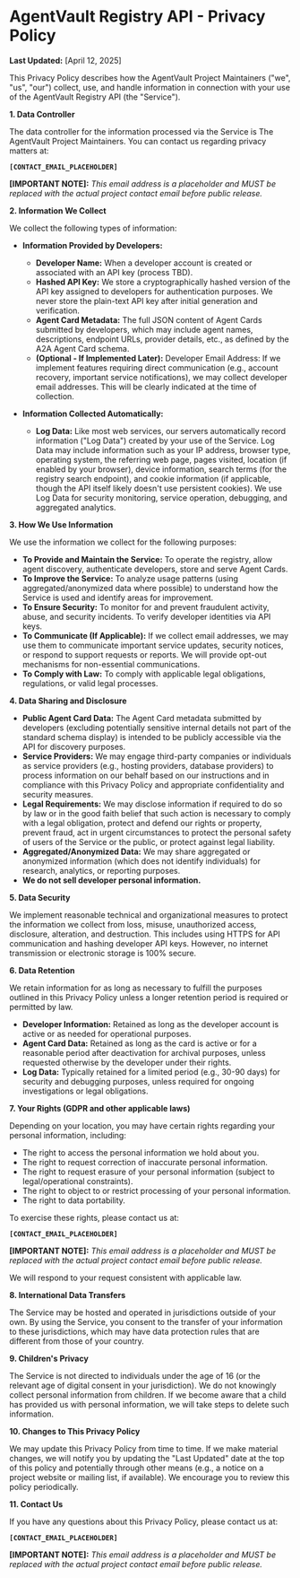 # AgentVault Registry API - Privacy Policy

**Last Updated:** [April 12, 2025]

This Privacy Policy describes how the AgentVault Project Maintainers ("we", "us", "our") collect, use, and handle information in connection with your use of the AgentVault Registry API (the "Service").

**1. Data Controller**

The data controller for the information processed via the Service is The AgentVault Project Maintainers. You can contact us regarding privacy matters at:

**`[CONTACT_EMAIL_PLACEHOLDER]`**

**[IMPORTANT NOTE]:** *This email address is a placeholder and MUST be replaced with the actual project contact email before public release.*

**2. Information We Collect**

We collect the following types of information:

*   **Information Provided by Developers:**
    *   **Developer Name:** When a developer account is created or associated with an API key (process TBD).
    *   **Hashed API Key:** We store a cryptographically hashed version of the API key assigned to developers for authentication purposes. We never store the plain-text API key after initial generation and verification.
    *   **Agent Card Metadata:** The full JSON content of Agent Cards submitted by developers, which may include agent names, descriptions, endpoint URLs, provider details, etc., as defined by the A2A Agent Card schema.
    *   **(Optional - If Implemented Later):** Developer Email Address: If we implement features requiring direct communication (e.g., account recovery, important service notifications), we may collect developer email addresses. This will be clearly indicated at the time of collection.

*   **Information Collected Automatically:**
    *   **Log Data:** Like most web services, our servers automatically record information ("Log Data") created by your use of the Service. Log Data may include information such as your IP address, browser type, operating system, the referring web page, pages visited, location (if enabled by your browser), device information, search terms (for the registry search endpoint), and cookie information (if applicable, though the API itself likely doesn't use persistent cookies). We use Log Data for security monitoring, service operation, debugging, and aggregated analytics.

**3. How We Use Information**

We use the information we collect for the following purposes:

*   **To Provide and Maintain the Service:** To operate the registry, allow agent discovery, authenticate developers, store and serve Agent Cards.
*   **To Improve the Service:** To analyze usage patterns (using aggregated/anonymized data where possible) to understand how the Service is used and identify areas for improvement.
*   **To Ensure Security:** To monitor for and prevent fraudulent activity, abuse, and security incidents. To verify developer identities via API keys.
*   **To Communicate (If Applicable):** If we collect email addresses, we may use them to communicate important service updates, security notices, or respond to support requests or reports. We will provide opt-out mechanisms for non-essential communications.
*   **To Comply with Law:** To comply with applicable legal obligations, regulations, or valid legal processes.

**4. Data Sharing and Disclosure**

*   **Public Agent Card Data:** The Agent Card metadata submitted by developers (excluding potentially sensitive internal details not part of the standard schema display) is intended to be publicly accessible via the API for discovery purposes.
*   **Service Providers:** We may engage third-party companies or individuals as service providers (e.g., hosting providers, database providers) to process information on our behalf based on our instructions and in compliance with this Privacy Policy and appropriate confidentiality and security measures.
*   **Legal Requirements:** We may disclose information if required to do so by law or in the good faith belief that such action is necessary to comply with a legal obligation, protect and defend our rights or property, prevent fraud, act in urgent circumstances to protect the personal safety of users of the Service or the public, or protect against legal liability.
*   **Aggregated/Anonymized Data:** We may share aggregated or anonymized information (which does not identify individuals) for research, analytics, or reporting purposes.
*   **We do not sell developer personal information.**

**5. Data Security**

We implement reasonable technical and organizational measures to protect the information we collect from loss, misuse, unauthorized access, disclosure, alteration, and destruction. This includes using HTTPS for API communication and hashing developer API keys. However, no internet transmission or electronic storage is 100% secure.

**6. Data Retention**

We retain information for as long as necessary to fulfill the purposes outlined in this Privacy Policy unless a longer retention period is required or permitted by law.

*   **Developer Information:** Retained as long as the developer account is active or as needed for operational purposes.
*   **Agent Card Data:** Retained as long as the card is active or for a reasonable period after deactivation for archival purposes, unless requested otherwise by the developer under their rights.
*   **Log Data:** Typically retained for a limited period (e.g., 30-90 days) for security and debugging purposes, unless required for ongoing investigations or legal obligations.

**7. Your Rights (GDPR and other applicable laws)**

Depending on your location, you may have certain rights regarding your personal information, including:

*   The right to access the personal information we hold about you.
*   The right to request correction of inaccurate personal information.
*   The right to request erasure of your personal information (subject to legal/operational constraints).
*   The right to object to or restrict processing of your personal information.
*   The right to data portability.

To exercise these rights, please contact us at:

**`[CONTACT_EMAIL_PLACEHOLDER]`**

**[IMPORTANT NOTE]:** *This email address is a placeholder and MUST be replaced with the actual project contact email before public release.*

We will respond to your request consistent with applicable law.

**8. International Data Transfers**

The Service may be hosted and operated in jurisdictions outside of your own. By using the Service, you consent to the transfer of your information to these jurisdictions, which may have data protection rules that are different from those of your country.

**9. Children's Privacy**

The Service is not directed to individuals under the age of 16 (or the relevant age of digital consent in your jurisdiction). We do not knowingly collect personal information from children. If we become aware that a child has provided us with personal information, we will take steps to delete such information.

**10. Changes to This Privacy Policy**

We may update this Privacy Policy from time to time. If we make material changes, we will notify you by updating the "Last Updated" date at the top of this policy and potentially through other means (e.g., a notice on a project website or mailing list, if available). We encourage you to review this policy periodically.

**11. Contact Us**

If you have any questions about this Privacy Policy, please contact us at:

**`[CONTACT_EMAIL_PLACEHOLDER]`**

**[IMPORTANT NOTE]:** *This email address is a placeholder and MUST be replaced with the actual project contact email before public release.*
